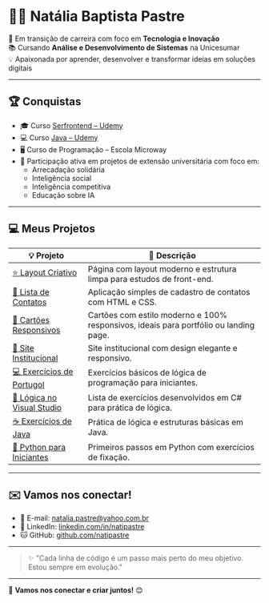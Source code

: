 # 👩‍💻 Natália Baptista Pastre

🎯 Em transição de carreira com foco em **Tecnologia e Inovação**  
📚 Cursando **Análise e Desenvolvimento de Sistemas** na Unicesumar  
💡 Apaixonada por aprender, desenvolver e transformar ideias em soluções digitais  

---

## 🏆 Conquistas

- 🎓 Curso [Serfrontend – Udemy](https://www.udemy.com/)  
- 💻 Curso [Java – Udemy](https://www.udemy.com/)  
- 🖥️ Curso de Programação – Escola Microway  
- 🤝 Participação ativa em projetos de extensão universitária com foco em:
  - Arrecadação solidária
  - Inteligência social
  - Inteligência competitiva
  - Educação sobre IA

---

## 💻 Meus Projetos

| 💡 Projeto | 📄 Descrição |
|-----------|--------------|
| [⭐ Layout Criativo](https://github.com/natipastre/layout-criativo) | Página com layout moderno e estrutura limpa para estudos de front-end. |
| [📇 Lista de Contatos](https://github.com/natipastre/lista-de-contatos) | Aplicação simples de cadastro de contatos com HTML e CSS. |
| [🧩 Cartões Responsivos](https://github.com/natipastre/cartoes-responsivos) | Cartões com estilo moderno e 100% responsivos, ideais para portfólio ou landing page. |
| [🏢 Site Institucional](https://github.com/natipastre/site-institucional) | Site institucional com design elegante e responsivo. |
| [💻 Exercícios de Portugol](https://github.com/natipastre/Exerc-cios-de-Portugol) | Exercícios básicos de lógica de programação para iniciantes. |
| [🔢 Lógica no Visual Studio](https://github.com/natipastre/Exerc-cio-L-gica-de-Programa-o) | Lista de exercícios desenvolvidos em C# para prática de lógica. |
| [☕ Exercícios de Java](https://github.com/natipastre/Exerc-cios-de-Java) | Prática de lógica e estruturas básicas em Java. |
| [🐍 Python para Iniciantes](https://github.com/natipastre/Exerc-cios-iniciantes-de-Python-) | Primeiros passos em Python com exercícios de fixação. |

---

## ✉️ Vamos nos conectar!

- 📧 E-mail: [natalia.pastre@yahoo.com.br](mailto:natalia.pastre@yahoo.com.br)  
- 💼 LinkedIn: [linkedin.com/in/natipastre](https://linkedin.com/in/natipastre)  
- 🐱 GitHub: [github.com/natipastre](https://github.com/natipastre)

---

> ✨ "Cada linha de código é um passo mais perto do meu objetivo. Estou sempre em evolução."

---

🌟 **Vamos nos conectar e criar juntos!** 😊


